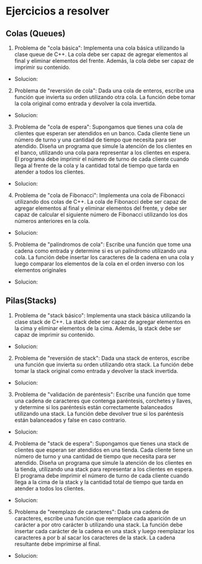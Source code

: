 # Ejercicios a resolver
## Colas (Queues)

1. Problema de "cola básica": Implementa una cola básica utilizando la clase queue de C++. La cola debe ser capaz de agregar elementos al final y eliminar elementos del frente. Además, la cola debe ser capaz de imprimir su contenido.

- Solucion:

2. Problema de "reversión de cola": Dada una cola de enteros, escribe una función que invierta su orden utilizando otra cola. La función debe tomar la cola original como entrada y devolver la cola invertida.

- Solucion:

3. Problema de "cola de espera": Supongamos que tienes una cola de clientes que esperan ser atendidos en un banco. Cada cliente tiene un número de turno y una cantidad de tiempo que necesita para ser atendido. Diseña un programa que simule la atención de los clientes en el banco, utilizando una cola para representar a los clientes en espera. El programa debe imprimir el número de turno de cada cliente cuando llega al frente de la cola y la cantidad total de tiempo que tarda en atender a todos los clientes.

- Solucion:

4. Problema de "cola de Fibonacci": Implementa una cola de Fibonacci utilizando dos colas de C++. La cola de Fibonacci debe ser capaz de agregar elementos al final y eliminar elementos del frente, y debe ser capaz de calcular el siguiente número de Fibonacci utilizando los dos números anteriores en la cola.

- Solucion:

5. Problema de "palíndromos de cola": Escribe una función que tome una cadena como entrada y determine si es un palíndromo utilizando una cola. La función debe insertar los caracteres de la cadena en una cola y luego comparar los elementos de la cola en el orden inverso con los elementos originales 

- Solucion:

## Pilas(Stacks)

1. Problema de "stack básico": Implementa una stack básica utilizando la clase stack de C++. La stack debe ser capaz de agregar elementos en la cima y eliminar elementos de la cima. Además, la stack debe ser capaz de imprimir su contenido.

- Solucion:

2. Problema de "reversión de stack": Dada una stack de enteros, escribe una función que invierta su orden utilizando otra stack. La función debe tomar la stack original como entrada y devolver la stack invertida.

- Solucion:

3. Problema de "validación de paréntesis": Escribe una función que tome una cadena de caracteres que contenga paréntesis, corchetes y llaves, y determine si los paréntesis están correctamente balanceados utilizando una stack. La función debe devolver true si los paréntesis están balanceados y false en caso contrario.

- Solucion:

4. Problema de "stack de espera": Supongamos que tienes una stack de clientes que esperan ser atendidos en una tienda. Cada cliente tiene un número de turno y una cantidad de tiempo que necesita para ser atendido. Diseña un programa que simule la atención de los clientes en la tienda, utilizando una stack para representar a los clientes en espera. El programa debe imprimir el número de turno de cada cliente cuando llega a la cima de la stack y la cantidad total de tiempo que tarda en atender a todos los clientes.

- Solucion:

5. Problema de "reemplazo de caracteres": Dada una cadena de caracteres, escribe una función que reemplace cada aparición de un carácter a por otro carácter b utilizando una stack. La función debe insertar cada carácter de la cadena en una stack y luego reemplazar los caracteres a por b al sacar los caracteres de la stack. La cadena resultante debe imprimirse al final.

- Solucion: